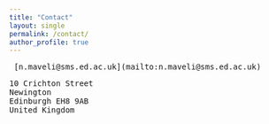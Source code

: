 ```yaml
---
title: "Contact"
layout: single
permalink: /contact/
author_profile: true
---
```


<span style="font-family:monospace">
<i class="fas fa-envelope" aria-hidden="true"></i>&ensp;[n.maveli@sms.ed.ac.uk](mailto:n.maveli@sms.ed.ac.uk)

10 Crichton Street<br>
Newington<br>
Edinburgh EH8 9AB<br>
United Kingdom<br>
</span>